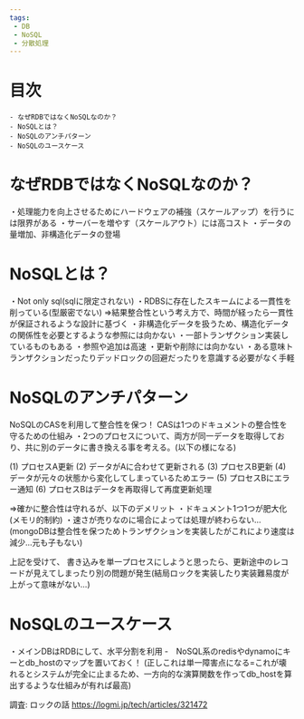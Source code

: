 ```yaml
---
tags:
 - DB
 - NoSQL
 - 分散処理
---
```


# 目次
    - なぜRDBではなくNoSQLなのか？
    - NoSQLとは？
    - NoSQLのアンチパターン
    - NoSQLのユースケース


# なぜRDBではなくNoSQLなのか？
・処理能力を向上させるためにハードウェアの補強（スケールアップ）を行うには限界がある
・サーバーを増やす（スケールアウト）には高コスト
・データの量増加、非構造化データの登場

# NoSQLとは？
・Not only sql(sqlに限定されない)
・RDBSに存在したスキームによる一貫性を削っている(型厳密でない)
=>結果整合性という考え方で、時間が経ったら一貫性が保証されるような設計に基づく
・非構造化データを扱うため、構造化データの関係性を必要とするような参照には向かない
・一部トランザクション実装しているものもある
・参照や追加は高速
・更新や削除には向かない
・ある意味トランザクションだったりデッドロックの回避だったりを意識する必要がなく手軽

# NoSQLのアンチパターン
NoSQLのCASを利用して整合性を保つ！
CASは1つのドキュメントの整合性を守るための仕組み
・2つのプロセスについて、両方が同一データを取得しており、共に別のデータに書き換える事を考える。(以下の様になる)

(1) プロセスA更新
(2) データがAに合わせて更新される
(3) プロセスB更新
(4) データが元々の状態から変化してしまっているためエラー
(5) プロセスBにエラー通知
(6) プロセスBはデータを再取得して再度更新処理

=>確かに整合性は守れるが、以下のデメリット
・ドキュメント1つ1つが肥大化(メモリ的制約)
・速さが売りなのに場合によっては処理が終わらない...
(mongoDBは整合性を保つためトランザクションを実装したがこれにより速度は減少...元も子もない)

上記を受けて、
書き込みを単一プロセスにしようと思ったら、更新途中のレコードが見えてしまったり別の問題が発生(結局ロックを実装したり実装難易度が上がって意味がない...)


# NoSQLのユースケース
・メインDBはRDBにして、水平分割を利用
-　NoSQL系のredisやdynamoにキーとdb_hostのマップを置いておく！
(正しこれは単一障害点になる=これが壊れるとシステムが完全に止まるため、一方向的な演算関数を作ってdb_hostを算出するような仕組みが有れば最高)

調査:
    ロックの話
    https://logmi.jp/tech/articles/321472